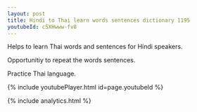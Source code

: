 ```yaml
---
layout: post
title: Hindi to Thai learn words sentences dictionary 1195 
youtubeId: c5XHwww-fv8
---
```

 
 
Helps to learn Thai words and sentences for Hindi speakers.

Opportunitiy to repeat the words sentences. 

Practice Thai language. 
 
{% include youtubePlayer.html id=page.youtubeId %}
 
 
{% include analytics.html %}